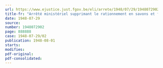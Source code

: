 ```yaml
---
url: https://www.ejustice.just.fgov.be/eli/arrete/1948/07/29/1948072902/justel
title-fr: "Arrêté ministériel supprimant le rationnement en savons et fixant les prix"
date: 1948-07-29
source:
number: 1948072902
page: 888888
case: 1948-07-29/02
publication: 1948-08-01
starts:
modifies:
pdf-original:
pdf-consolidated:
---
```


